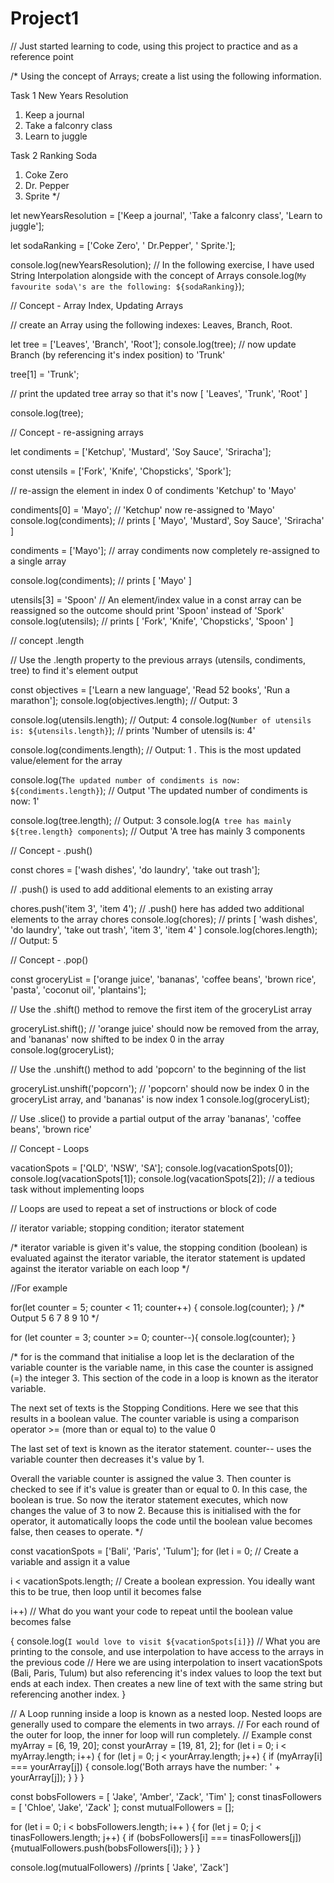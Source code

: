 # Project1
// Just started learning to code, using this project to practice and as a reference point


/* Using the concept of Arrays; create a list using the following information.

Task 1
New Years Resolution
  1. Keep a journal
  2. Take a falconry class
  3. Learn to juggle

  Task 2
Ranking Soda
  1. Coke Zero
  2. Dr. Pepper
  3. Sprite
*/

let newYearsResolution = ['Keep a journal', 'Take a falconry class', 'Learn to juggle'];

let sodaRanking = ['Coke Zero', ' Dr.Pepper', ' Sprite.'];

console.log(newYearsResolution);
// In the following exercise, I have used String Interpolation alongside with the concept of Arrays
console.log(`My favourite soda\'s are the following: ${sodaRanking}`);





// Concept - Array Index, Updating Arrays

// create an Array using the following indexes: Leaves, Branch, Root.

let tree = ['Leaves', 'Branch', 'Root'];
console.log(tree);
// now update Branch (by referencing it's index position) to 'Trunk'

tree[1] = 'Trunk';

// print the updated tree array so that it's now [ 'Leaves', 'Trunk', 'Root' ]

console.log(tree);




// Concept - re-assigning arrays

let condiments = ['Ketchup', 'Mustard', 'Soy Sauce', 'Sriracha'];

const utensils = ['Fork', 'Knife', 'Chopsticks', 'Spork'];

// re-assign the element in index 0 of condiments 'Ketchup' to 'Mayo'

condiments[0] = 'Mayo'; // 'Ketchup' now re-assigned to 'Mayo'
console.log(condiments); // prints [ 'Mayo', 'Mustard', Soy Sauce', 'Sriracha' ]

condiments = ['Mayo']; // array condiments now completely re-assigned to a single array

console.log(condiments); // prints [ 'Mayo' ]

utensils[3] = 'Spoon' // An element/index value in a const array can be reassigned so the outcome should print 'Spoon' instead of 'Spork'
console.log(utensils); // prints [ 'Fork', 'Knife', 'Chopsticks', 'Spoon' ]





// concept .length

// Use the .length property to the previous arrays (utensils, condiments, tree) to find it's element output

const objectives = ['Learn a new language', 'Read 52 books', 'Run a marathon'];
console.log(objectives.length); // Output: 3

console.log(utensils.length); // Output: 4
console.log(`Number of utensils is: ${utensils.length}`); // prints 'Number of utensils is: 4'

console.log(condiments.length); // Output: 1 . This is the most updated value/element for the array

console.log(`The updated number of condiments is now: ${condiments.length}`); // Output 'The updated number of condiments is now: 1'

console.log(tree.length); // Output: 3
console.log(`A tree has mainly ${tree.length} components`); // Output 'A tree has mainly 3 components


// Concept - .push()

const chores = ['wash dishes', 'do laundry', 'take out trash'];

// .push() is used to add additional elements to an existing array

chores.push('item 3', 'item 4'); // .push() here has added two additional elements to the array chores
console.log(chores); // prints [ 'wash dishes', 'do laundry', 'take out trash', 'item 3', 'item 4' ]
console.log(chores.length); // Output: 5



// Concept - .pop()


const groceryList = ['orange juice', 'bananas', 'coffee beans', 'brown rice', 'pasta', 'coconut oil', 'plantains'];

// Use the .shift() method to remove the first item of the groceryList array

groceryList.shift(); // 'orange juice' should now be removed from the array, and 'bananas' now shifted to be index 0 in the array
console.log(groceryList);

// Use the .unshift() method to add 'popcorn' to the beginning of the list

groceryList.unshift('popcorn'); // 'popcorn' should now be index 0 in the groceryList array, and 'bananas' is now index 1
console.log(groceryList);


// Use .slice() to provide a partial output of the array 'bananas', 'coffee beans', 'brown rice'


// Concept - Loops

vacationSpots = ['QLD', 'NSW', 'SA'];
console.log(vacationSpots[0]);
console.log(vacationSpots[1]);
console.log(vacationSpots[2]);
// a tedious task without implementing loops

// Loops are used to repeat a set of instructions or block of code

// iterator variable; stopping condition; iterator statement

/* iterator variable is given it's value, the stopping condition (boolean) is evaluated against the iterator variable, the iterator statement is updated against the iterator variable on each loop
*/

//For example

for(let counter = 5; counter < 11; counter++) {
  console.log(counter);
}
/* Output
    5
    6
    7
    8
    9
    10
*/


for (let counter = 3; counter >= 0; counter--){
  console.log(counter);
}


/* for is the command that initialise a loop
let is the declaration of the variable
counter is the variable name, in this case the counter is assigned (=) the integer 3. This section of the code in a loop is known as the iterator variable.

The next set of texts is the Stopping Conditions. Here we see that this results in a boolean value. The counter variable is using a comparison operator >= (more than or equal to) to the value 0

The last set of text is known as the iterator statement. counter-- uses the variable counter then decreases it's value by 1.

Overall the variable counter is assigned the value 3. Then counter is checked to see if it's value is greater than or equal to 0. In this case, the boolean is true. So now the iterator statement executes, which now changes the value of 3 to now 2.
Because this is initialised with the  for  operator, it automatically loops the code until the boolean value becomes false, then ceases to operate.
*/

const vacationSpots = ['Bali', 'Paris', 'Tulum'];
for (let i = 0; // Create a variable and assign it a value

i < vacationSpots.length; // Create a boolean expression. You ideally want this to be true, then loop until it becomes false

i++) // What do you want your code to repeat until the boolean value becomes false

{
  console.log(`I would love to visit ${vacationSpots[i]}`) // What you are printing to the console, and use interpolation to have access to the arrays in the previous code
  // Here we are using interpolation to insert vacationSpots (Bali, Paris, Tulum) but also referencing it's index values to loop the text but ends at each index. Then creates a new line of text with the same string but referencing another index.
}

// A Loop running inside a loop is known as a nested loop. Nested loops are generally used to compare the elements in two arrays.
// For each round of the outer  for  loop, the inner  for  loop will run completely.
// Example
const myArray = [6, 19, 20];
const yourArray = [19, 81, 2];
for (let i = 0; i < myArray.length; i++) {
  for (let j = 0; j < yourArray.length; j++) {
    if (myArray[i] === yourArray[j]) {
      console.log('Both arrays have the number: ' + yourArray[j]);
    }
  }
}

const bobsFollowers = [ 'Jake', 'Amber', 'Zack', 'Tim' ];
const tinasFollowers = [ 'Chloe', 'Jake', 'Zack' ];
const mutualFollowers = [];

for (let i = 0; i < bobsFollowers.length; i++ ) {
  for (let j = 0; j < tinasFollowers.length; j++) {
    if (bobsFollowers[i] === tinasFollowers[j]) {mutualFollowers.push(bobsFollowers[i]);
    }
  }
}

console.log(mutualFollowers) //prints [ 'Jake', 'Zack']
